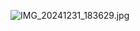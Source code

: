 ![IMG_20241231_183629.jpg](https://github.com/user-attachments/assets/432eaf55-4970-4800-b47b-420fd892b2b5)

